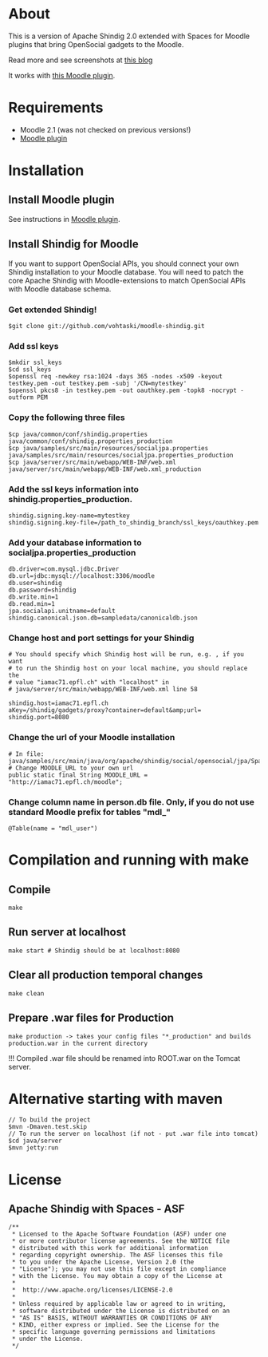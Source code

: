 About
==============
This is a version of Apache Shindig 2.0 extended with Spaces for Moodle plugins that
bring OpenSocial gadgets to the Moodle.

Read more and see screenshots at [this blog](http://vohtaski.blogspot.com/2011/09/bring-opensocial-gadgets-to-moodle_22.html)

It works with [this Moodle plugin](https://github.com/vohtaski/shindig-moodle-mod).

Requirements
==============
* Moodle 2.1 (was not checked on previous versions!)
* [Moodle plugin](https://github.com/vohtaski/shindig-moodle-mod)

Installation
==============

## Install Moodle plugin

See instructions in [Moodle plugin](https://github.com/vohtaski/shindig-moodle-mod).

## Install Shindig for Moodle

If you want to support OpenSocial APIs, you should
connect your own Shindig installation to your Moodle database. You will need to patch the core
Apache Shindig with Moodle-extensions to match OpenSocial APIs with Moodle database schema.

### Get extended Shindig!  
    
    $git clone git://github.com/vohtaski/moodle-shindig.git
    
    
### Add ssl keys
   
    $mkdir ssl_keys
    $cd ssl_keys
    $openssl req -newkey rsa:1024 -days 365 -nodes -x509 -keyout testkey.pem -out testkey.pem -subj '/CN=mytestkey'
    $openssl pkcs8 -in testkey.pem -out oauthkey.pem -topk8 -nocrypt -outform PEM
    
   
### Copy the following three files 

    $cp java/common/conf/shindig.properties java/common/conf/shindig.properties_production
    $cp java/samples/src/main/resources/socialjpa.properties java/samples/src/main/resources/socialjpa.properties_production
    $cp java/server/src/main/webapp/WEB-INF/web.xml java/server/src/main/webapp/WEB-INF/web.xml_production

### Add the ssl keys information into shindig.properties_production.
    
    shindig.signing.key-name=mytestkey
    shindig.signing.key-file=/path_to_shindig_branch/ssl_keys/oauthkey.pem
    

### Add your database information to socialjpa.properties_production
    
    db.driver=com.mysql.jdbc.Driver
    db.url=jdbc:mysql://localhost:3306/moodle
    db.user=shindig
    db.password=shindig
    db.write.min=1
    db.read.min=1
    jpa.socialapi.unitname=default
    shindig.canonical.json.db=sampledata/canonicaldb.json
    
    
### Change host and port settings for your Shindig
    
    # You should specify which Shindig host will be run, e.g. , if you want
    # to run the Shindig host on your local machine, you should replace the
    # value "iamac71.epfl.ch" with "localhost" in
    # java/server/src/main/webapp/WEB-INF/web.xml line 58
    
    shindig.host=iamac71.epfl.ch
    aKey=/shindig/gadgets/proxy?container=default&amp;url=
    shindig.port=8080
    

### Change the url of your Moodle installation
    
    # In file: java/samples/src/main/java/org/apache/shindig/social/opensocial/jpa/SpaceDb.java
    # Change MOODLE_URL to your own url
    public static final String MOODLE_URL = "http://iamac71.epfl.ch/moodle";


### Change column name in person.db file. Only, if you do not use standard Moodle prefix for tables "mdl_"
    
    @Table(name = "mdl_user")
    

Compilation and running with make
=======================
Compile
-------

    make
    
Run server at localhost
----------

    make start # Shindig should be at localhost:8080

Clear all production temporal changes
---
  
    make clean

Prepare .war files for Production
---

    make production -> takes your config files "*_production" and builds production.war in the current directory
    
!!! Compiled .war file should be renamed into ROOT.war on the Tomcat server.

Alternative starting with maven
===============================

    // To build the project
    $mvn -Dmaven.test.skip
    // To run the server on localhost (if not - put .war file into tomcat)
    $cd java/server
    $mvn jetty:run

License
=======

Apache Shindig with Spaces - ASF
------------------------------------------

    /**
     * Licensed to the Apache Software Foundation (ASF) under one
     * or more contributor license agreements. See the NOTICE file
     * distributed with this work for additional information
     * regarding copyright ownership. The ASF licenses this file
     * to you under the Apache License, Version 2.0 (the
     * "License"); you may not use this file except in compliance
     * with the License. You may obtain a copy of the License at
     * 
     *  http://www.apache.org/licenses/LICENSE-2.0
     *
     * Unless required by applicable law or agreed to in writing,
     * software distributed under the License is distributed on an
     * "AS IS" BASIS, WITHOUT WARRANTIES OR CONDITIONS OF ANY
     * KIND, either express or implied. See the License for the
     * specific language governing permissions and limitations
     * under the License.
     */
